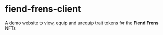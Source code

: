 # fiend-frens-client

A demo website to view, equip and unequip trait tokens for the **Fiend Frens** NFTs
